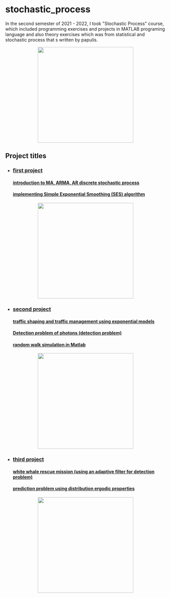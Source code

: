 # stochastic_process
In the second semester of 2021 - 2022, I took "Stochastic Process" course, which included programming exercises and projects in MATLAB programing language and also theory exercises which was from statistical and stochastic process that s written by papulis.

<p align="center">
<image align="center" src = "images/stochastic.png" width="300">
</p>
 
## Project titles
 
 
- ### [first project](https://github.com/kasrafallah/stochastic_process/tree/main/project1)
 
 
   #### [introduction to MA, ARMA, AR discrete stochastic process](https://github.com/kasrafallah/stochastic_process/blob/main/project1/Hw01_q1.m)
   #### [implementing Simple Exponential Smoothing (SES) algorithm](https://github.com/kasrafallah/stochastic_process/blob/main/project1/Hw01_q2.m)
 
 
<p align="center">
<image align="center" src = "images/ses.png" width="300">
</p> 

 
- ### [second project](https://github.com/kasrafallah/stochastic_process/tree/main/project2)
   #### [traffic shaping and traffic management using exponential models](https://github.com/kasrafallah/stochastic_process/blob/main/project2/Q1.m)
   #### [Detection problem of photons (detection problem)](https://github.com/kasrafallah/stochastic_process/blob/main/project2/Q2.m)
   #### [random walk simulation in Matlab](https://github.com/kasrafallah/stochastic_process/blob/main/project2/Q3.m)
<p align="center">
<image align="center" src = "images/randomwalk.png" width="300">
</p> 

- ### [third project](https://github.com/kasrafallah/stochastic_process/tree/main/project3)
   #### [white whale rescue mission (using an adaptive filter for detection problem)](https://github.com/kasrafallah/stochastic_process/blob/main/project3/Q1.m)
   ####  [prediction problem using distribution ergodic properties](https://github.com/kasrafallah/stochastic_process/blob/main/project3/Q2.m)
 
<p align="center">
<image align="center" src = "images/whitewhale.jpg" width="300">
</p>
 
 
